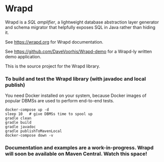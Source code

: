 Wrapd
=====

Wrapd is a *SQL amplifier*, a lightweight database abstraction layer generator and schema migrator that helpfully exposes
SQL in Java rather than hiding it.

See https://wrapd.org for Wrapd documentation.

See https://github.com/DaveVoorhis/Wrapd-demo for a Wrapd-ly written demo application.

This is the source project for the Wrapd library.

### To build and test the Wrapd library (with javadoc and local publish) ###

You need Docker installed on your system, because Docker images of popular DBMSs are used to perform end-to-end tests.

```
docker-compose up -d
sleep 10   # give DBMSs time to spool up
gradle clean
gradle build
gradle javadoc
gradle publishToMavenLocal
docker-compose down -v
```

### Documentation and examples are a work-in-progress. Wrapd will soon be available on Maven Central. Watch this space! ###
